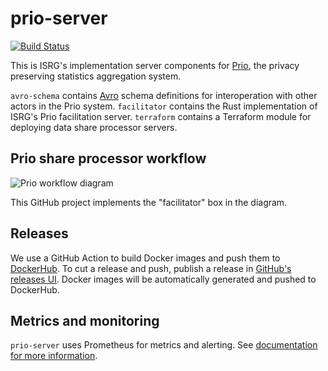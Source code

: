 # prio-server
[![Build Status]][actions]

[Build Status]: https://github.com/abetterinternet/prio-server/workflows/ci-build/badge.svg
[actions]: https://github.com/abetterinternet/prio-server/actions?query=branch%3Amain

This is ISRG's implementation server components for [Prio](https://crypto.stanford.edu/prio/), the privacy preserving statistics aggregation system.

`avro-schema` contains [Avro](https://avro.apache.org/docs/current/index.html) schema definitions for interoperation with other actors in the Prio system. `facilitator` contains the Rust implementation of ISRG's Prio facilitation server. `terraform` contains a Terraform module for deploying data share processor servers.

## Prio share processor workflow

![Prio workflow diagram](docs/prio-workflow.gv.svg)

This GitHub project implements the "facilitator" box in the diagram.

## Releases

We use a GitHub Action to build Docker images and push them to [DockerHub](https://hub.docker.com/repository/docker/letsencrypt/prio-facilitator). To cut a release and push, publish a release in [GitHub's releases UI](https://github.com/abetterinternet/prio-server/releases/new). Docker images will be automatically generated and pushed to DockerHub.

## Metrics and monitoring

`prio-server` uses Prometheus for metrics and alerting. See [documentation for more information](docs/monitoring.md).
